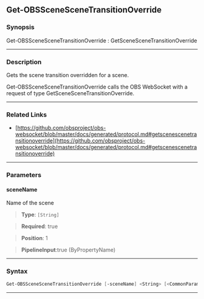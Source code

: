 Get-OBSSceneSceneTransitionOverride
-----------------------------------
### Synopsis
Get-OBSSceneSceneTransitionOverride : GetSceneSceneTransitionOverride

---
### Description

Gets the scene transition overridden for a scene.


Get-OBSSceneSceneTransitionOverride calls the OBS WebSocket with a request of type GetSceneSceneTransitionOverride.

---
### Related Links
* [https://github.com/obsproject/obs-websocket/blob/master/docs/generated/protocol.md#getscenescenetransitionoverride](https://github.com/obsproject/obs-websocket/blob/master/docs/generated/protocol.md#getscenescenetransitionoverride)



---
### Parameters
#### **sceneName**

Name of the scene



> **Type**: ```[String]```

> **Required**: true

> **Position**: 1

> **PipelineInput**:true (ByPropertyName)



---
### Syntax
```PowerShell
Get-OBSSceneSceneTransitionOverride [-sceneName] <String> [<CommonParameters>]
```
---

